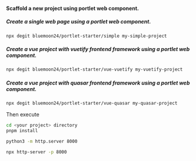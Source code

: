 #### Scaffold a new project using portlet web component.

##### Create a single web page using a portlet web component.

```bash
npx degit bluemoon24/portlet-starter/simple my-simple-project
```

##### Create a vue project with vuetify frontend framework using a portlet web component.

```bash
npx degit bluemoon24/portlet-starter/vue-vuetify my-vuetify-project
```

##### Create a vue project with quasar frontend framework using a portlet web component.

```bash
npx degit bluemoon24/portlet-starter/vue-quasar my-quasar-project
```
Then execute
```bash
cd <your project> directory
pnpm install
```

```bash
python3 -m http.server 8000
```

```bash
npx http-server -p 8000
```